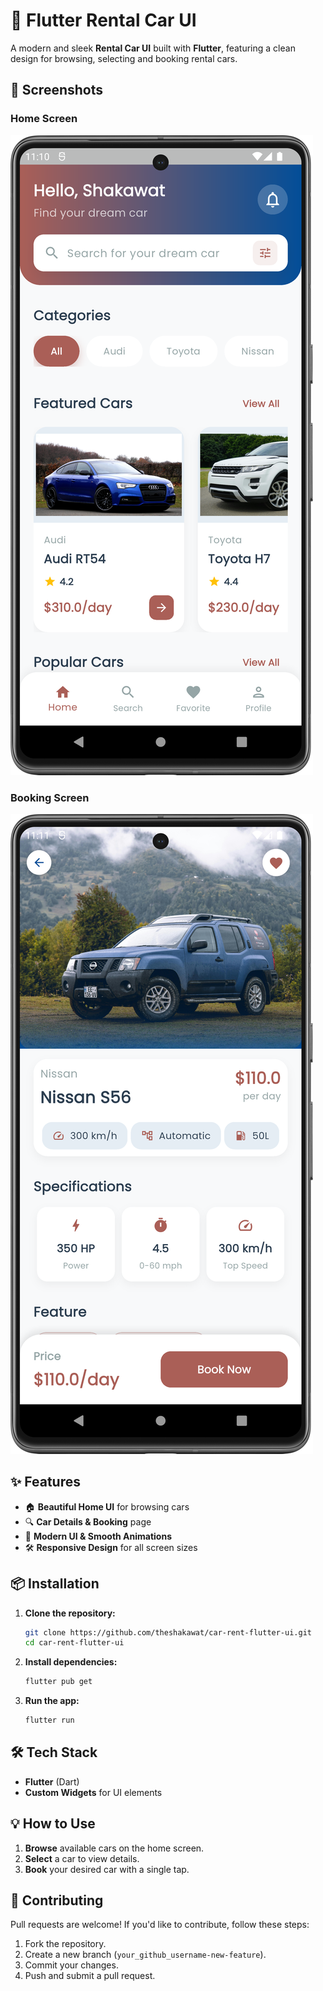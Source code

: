 # 🚗 Flutter Rental Car UI

A modern and sleek **Rental Car UI** built with **Flutter**, featuring a clean design for browsing, selecting and booking rental cars.

## 📸 Screenshots

### Home Screen
![Home Screen](screenshots/home.png)

### Booking Screen
![Booking Screen](screenshots/booking.png)

## ✨ Features
- 🏠 **Beautiful Home UI** for browsing cars
- 🔍 **Car Details & Booking** page
- 🎨 **Modern UI & Smooth Animations**
- 🛠 **Responsive Design** for all screen sizes

## 📦 Installation
1. **Clone the repository:**
   ```sh
   git clone https://github.com/theshakawat/car-rent-flutter-ui.git
   cd car-rent-flutter-ui
   ```
2. **Install dependencies:**
   ```sh
   flutter pub get
   ```
3. **Run the app:**
   ```sh
   flutter run
   ```

## 🛠 Tech Stack
- **Flutter** (Dart)
- **Custom Widgets** for UI elements

## 💡 How to Use
1. **Browse** available cars on the home screen.
2. **Select** a car to view details.
3. **Book** your desired car with a single tap.

## 🔗 Contributing
Pull requests are welcome! If you'd like to contribute, follow these steps:
1. Fork the repository.
2. Create a new branch (`your_github_username-new-feature`).
3. Commit your changes.
4. Push and submit a pull request.

